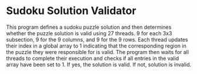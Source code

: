 # Sudoku Solution Validator
 
 This program defines a sudoku puzzle solution and then determines whether 
 the puzzle solution is valid using 27 threads. 9 for each 3x3 subsection, 9
 for the 9 columns, and 9 for the 9 rows. Each thread updates their index in 
 a global array to 1 indicating that the corresponding region in the puzzle
 they were responsible for is valid. The program then waits for all threads
 to complete their execution and checks if all entries in the valid array have been set to 1. If yes, the solution is valid. If not, solution is invalid.

